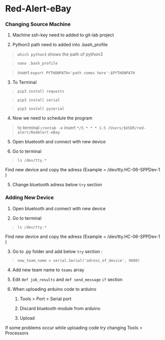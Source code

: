 # Red-Alert-eBay


### Changing Source Machine




1) Machine ssh-key need to added to git-lab project

2) Python3 path need to added into .bash_profile

>   `which python3` shows the path of python3

>   `nano .bash_profile`

>   insert `export PYTHONPATH='path comes here':$PYTHONPATH`

3) To Terminal

>    `pip3 install requests`
    
>    `pip3 install serial`
    
>    `pip3 install pyserial`

4) Now we need to schedule the program
    
>    to terminal `crontab -e` 
>    insert `*/5 * * * 1-5 /Users/$USER/red-alert/RedAlert-eBay`

5) Open bluetooth and connect with new device

6) Go to terminal

>    `ls /dev/tty.*`

Find new device and copy the adress (Example = /dev/tty.HC-06-SPPDev-1 )

5) Change bluetooth adress below `try` section


### Adding New Device

1) Open bluetooth and connect with new device

2) Go to terminal

>    `ls /dev/tty.*`

Find new device and copy the adress (Example = /dev/tty.HC-06-SPPDev-1 )

3) Go to .py folder and add below `try` section :

>    `new_team_name = serial.Serial('adress_of_device', 9600)`    

4) Add new team name to `teams` array 

5) Edit `def job_results` and `def send_message` `if` section

6) When uploading arduino code to arduino 
    
    1) Tools > Port > Serial port
    
    2) Discard bluetooth module from arduino
    
    3) Upload
    
If some problems occur while uploading code try changing Tools > Processors



   